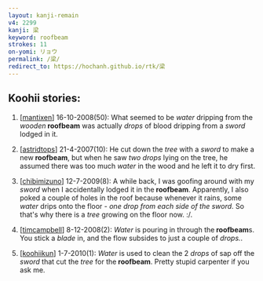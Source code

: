 ```yaml
---
layout: kanji-remain
v4: 2299
kanji: 梁
keyword: roofbeam
strokes: 11
on-yomi: リョウ
permalink: /梁/
redirect_to: https://hochanh.github.io/rtk/梁
---
```


## Koohii stories: 

1) [<a href="http://kanji.koohii.com/profile/mantixen">mantixen</a>] 16-10-2008(50): What seemed to be <em>water</em> dripping from the <em>wooden</em><strong> roofbeam</strong> was actually <em>drops</em> of blood dripping from a <em>sword</em> lodged in it.

2) [<a href="http://kanji.koohii.com/profile/astridtops">astridtops</a>] 21-4-2007(10): He cut down the <em>tree</em> with a <em>sword</em> to make a new<strong> roofbeam</strong>, but when he saw <em>two drops</em> lying on the tree, he assumed there was too much <em>water</em> in the wood and he left it to dry first.

3) [<a href="http://kanji.koohii.com/profile/chibimizuno">chibimizuno</a>] 12-7-2009(8): A while back, I was goofing around with my <em>sword</em> when I accidentally lodged it in the<strong> roofbeam</strong>. Apparently, I also poked a couple of holes in the roof because whenever it rains, some <em>water</em> drips onto the floor - <em>one drop from each side of the sword</em>. So that&#039;s why there is a <em>tree</em> growing on the floor now. :/.

4) [<a href="http://kanji.koohii.com/profile/timcampbell">timcampbell</a>] 8-12-2008(2): <em>Water</em> is pouring in through the<strong> roofbeam</strong>s. You stick a <em>blade</em> in, and the flow subsides to just a couple of <em>drops.</em>.

5) [<a href="http://kanji.koohii.com/profile/koohiikun">koohiikun</a>] 1-7-2010(1): <em>Water</em> is used to clean the 2 <em>drops</em> of sap off the <em>sword</em> that cut the <em>tree</em> for the<strong> roofbeam</strong>. Pretty stupid carpenter if you ask me.

